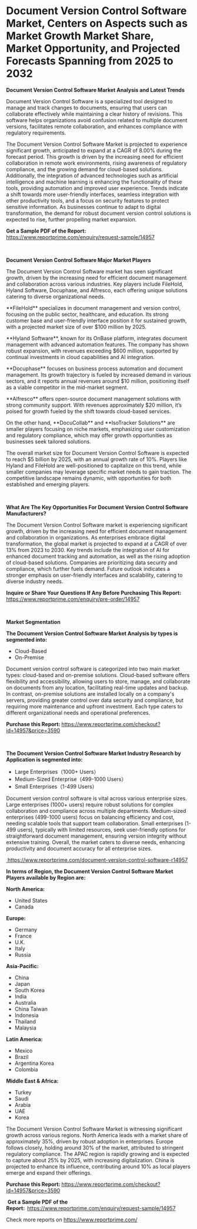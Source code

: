<p><h1>Document Version Control Software Market, Centers on Aspects such as Market Growth Market Share, Market Opportunity, and Projected Forecasts Spanning from 2025 to 2032</h1></p><p><strong>Document Version Control Software Market Analysis and Latest Trends</strong></p>
<p><p>Document Version Control Software is a specialized tool designed to manage and track changes to documents, ensuring that users can collaborate effectively while maintaining a clear history of revisions. This software helps organizations avoid confusion related to multiple document versions, facilitates remote collaboration, and enhances compliance with regulatory requirements.</p><p>The Document Version Control Software Market is projected to experience significant growth, anticipated to expand at a CAGR of 8.00% during the forecast period. This growth is driven by the increasing need for efficient collaboration in remote work environments, rising awareness of regulatory compliance, and the growing demand for cloud-based solutions. Additionally, the integration of advanced technologies such as artificial intelligence and machine learning is enhancing the functionality of these tools, providing automation and improved user experience. Trends indicate a shift towards more user-friendly interfaces, seamless integration with other productivity tools, and a focus on security features to protect sensitive information. As businesses continue to adapt to digital transformation, the demand for robust document version control solutions is expected to rise, further propelling market expansion.</p></p>
<p><strong>Get a Sample PDF of the Report:&nbsp;</strong> <a href="https://www.reportprime.com/enquiry/request-sample/14957?utm_campaign=2383&utm_medium=2&utm_source=Github&utm_content=ia&utm_term=20032025&utm_id=document-version-control-software">https://www.reportprime.com/enquiry/request-sample/14957</a></p>
<p>&nbsp;</p>
<p><strong>Document Version Control Software Major Market Players</strong></p>
<p><p>The Document Version Control Software market has seen significant growth, driven by the increasing need for efficient document management and collaboration across various industries. Key players include FileHold, Hyland Software, Docuphase, and Alfresco, each offering unique solutions catering to diverse organizational needs.</p><p>**FileHold** specializes in document management and version control, focusing on the public sector, healthcare, and education. Its strong customer base and user-friendly interface position it for sustained growth, with a projected market size of over $100 million by 2025.</p><p>**Hyland Software**, known for its OnBase platform, integrates document management with advanced automation features. The company has shown robust expansion, with revenues exceeding $600 million, supported by continual investments in cloud capabilities and AI integration.</p><p>**Docuphase** focuses on business process automation and document management. Its growth trajectory is fueled by increased demand in various sectors, and it reports annual revenues around $10 million, positioning itself as a viable competitor in the mid-market segment.</p><p>**Alfresco** offers open-source document management solutions with strong community support. With revenues approximately $20 million, it’s poised for growth fueled by the shift towards cloud-based services.</p><p>On the other hand, **DocuCollab** and **IsoTracker Solutions** are smaller players focusing on niche markets, emphasizing user customization and regulatory compliance, which may offer growth opportunities as businesses seek tailored solutions.</p><p>The overall market size for Document Version Control Software is expected to reach $5 billion by 2025, with an annual growth rate of 10%. Players like Hyland and FileHold are well-positioned to capitalize on this trend, while smaller companies may leverage specific market needs to gain traction. The competitive landscape remains dynamic, with opportunities for both established and emerging players.</p></p>
<p>&nbsp;</p>
<p><strong>What Are The Key Opportunities For Document Version Control Software Manufacturers?</strong></p>
<p><p>The Document Version Control Software market is experiencing significant growth, driven by the increasing need for efficient document management and collaboration in organizations. As enterprises embrace digital transformation, the global market is projected to expand at a CAGR of over 13% from 2023 to 2030. Key trends include the integration of AI for enhanced document tracking and automation, as well as the rising adoption of cloud-based solutions. Companies are prioritizing data security and compliance, which further fuels demand. Future outlook indicates a stronger emphasis on user-friendly interfaces and scalability, catering to diverse industry needs.</p></p>
<p><strong>Inquire or Share Your Questions If Any Before Purchasing This Report:</strong> <a href="https://www.reportprime.com/enquiry/pre-order/14957?utm_campaign=2383&utm_medium=2&utm_source=Github&utm_content=ia&utm_term=20032025&utm_id=document-version-control-software">https://www.reportprime.com/enquiry/pre-order/14957</a></p>
<p>&nbsp;</p>
<p><strong>Market Segmentation</strong></p>
<p><strong>The Document Version Control Software Market Analysis by types is segmented into:</strong></p>
<p><ul><li>Cloud-Based</li><li>On-Premise</li></ul></p>
<p><p>Document version control software is categorized into two main market types: cloud-based and on-premise solutions. Cloud-based software offers flexibility and accessibility, allowing users to store, manage, and collaborate on documents from any location, facilitating real-time updates and backup. In contrast, on-premise solutions are installed locally on a company's servers, providing greater control over data security and compliance, but requiring more maintenance and upfront investment. Each type caters to different organizational needs and operational preferences.</p></p>
<p><strong>Purchase this Report:&nbsp;</strong><a href="https://www.reportprime.com/checkout?id=14957&price=3590&utm_campaign=2383&utm_medium=2&utm_source=Github&utm_content=ia&utm_term=20032025&utm_id=document-version-control-software">https://www.reportprime.com/checkout?id=14957&price=3590</a></p>
<p>&nbsp;</p>
<p><strong>The Document Version Control Software Market Industry Research by Application is segmented into:</strong></p>
<p><ul><li>Large Enterprises（1000+ Users）</li><li>Medium-Sized Enterprise（499-1000 Users）</li><li>Small Enterprises（1-499 Users）</li></ul></p>
<p><p>Document version control software is vital across various enterprise sizes. Large enterprises (1000+ users) require robust solutions for complex collaboration and compliance across multiple departments. Medium-sized enterprises (499-1000 users) focus on balancing efficiency and cost, needing scalable tools that support team collaboration. Small enterprises (1-499 users), typically with limited resources, seek user-friendly options for straightforward document management, ensuring version integrity without extensive training. Overall, the market caters to diverse needs, enhancing productivity and document accuracy for all enterprise sizes.</p></p>
<p><a href="https://www.reportprime.com/document-version-control-software-r14957?utm_campaign=2383&utm_medium=2&utm_source=Github&utm_content=ia&utm_term=20032025&utm_id=document-version-control-software">&nbsp;https://www.reportprime.com/document-version-control-software-r14957</a></p>
<p><strong>In terms of Region, the Document Version Control Software Market Players available by Region are:</strong></p>
<p>
    <p> <strong> North America: </strong>
        <ul>
            <li>United States</li>
            <li>Canada</li>
        </ul>
        </p> 
    <p> <strong> Europe: </strong>
        <ul>
            <li>Germany</li>
            <li>France</li>
            <li>U.K.</li>
            <li>Italy</li>
            <li>Russia</li>
        </ul>
        </p> 
    <p> <strong> Asia-Pacific: </strong>
        <ul>
            <li>China</li>
            <li>Japan</li>
            <li>South Korea</li>
            <li>India</li>
            <li>Australia</li>
            <li>China Taiwan</li>
            <li>Indonesia</li>
            <li>Thailand</li>
            <li>Malaysia</li>
        </ul>
        </p> 
    <p> <strong> Latin America: </strong>
        <ul>
            <li>Mexico</li>
            <li>Brazil</li>
            <li>Argentina Korea</li>
            <li>Colombia</li>
        </ul>
        </p> 
    <p> <strong> Middle East & Africa: </strong>
        <ul>
            <li>Turkey</li>
            <li>Saudi</li>
            <li>Arabia</li>
            <li>UAE</li>
            <li>Korea</li>
        </ul>
    </p>
    </p>
<p><p>The Document Version Control Software Market is witnessing significant growth across various regions. North America leads with a market share of approximately 35%, driven by robust adoption in enterprises. Europe follows closely, holding around 30% of the market, attributed to stringent regulatory compliance. The APAC region is rapidly growing and is expected to capture about 25% by 2025, with increasing digitalization. China is projected to enhance its influence, contributing around 10% as local players emerge and expand their offerings.</p></p>
<p><strong>Purchase this Report: </strong><a href="https://www.reportprime.com/checkout?id=14957&price=3590&utm_campaign=2383&utm_medium=2&utm_source=Github&utm_content=ia&utm_term=20032025&utm_id=document-version-control-software">https://www.reportprime.com/checkout?id=14957&price=3590</a></p>
<p>&nbsp;<strong>Get a Sample PDF of the Report:&nbsp;&nbsp;</strong><a href="https://www.reportprime.com/enquiry/request-sample/14957?utm_campaign=2383&utm_medium=2&utm_source=Github&utm_content=ia&utm_term=20032025&utm_id=document-version-control-software">https://www.reportprime.com/enquiry/request-sample/14957</a></p>
<p><strong></strong></p>
<p>Check more reports on <a href="https://www.reportprime.com/?utm_campaign=2383&utm_medium=2&utm_source=Github&utm_content=ia&utm_term=20032025&utm_id=document-version-control-software">https://www.reportprime.com/</a></p>